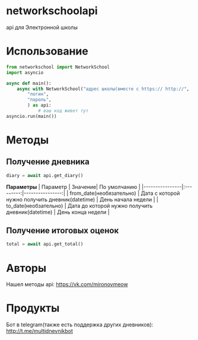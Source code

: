# networkschoolapi
api для Электронной школы


# Использование
```python
from networkschool import NetworkSchool
import asyncio

async def main():
    async with NetworkSchool("адрес школы(вместе с https:// http://",
        "логин",
        "пароль",
        ) as api:
            # ваш код живет тут
asyncio.run(main())
```

# Методы
## Получение дневника
```python
diary = await api.get_diary()
```
**Параметры**
| Параметр | Значение| По умолчанию |
|----------------|:---------:|----------------:|
| from_date(необязательно) | Дата с которой нужно получить дневник(datetime) | День начала недели |
| to_date(необзательно) | Дата до которой нужно получить дневник(datetime) | День конца недели |


## Получение итоговых оценок
```python
total = await api.get_total()
```

# Авторы
Нашел методы api: https://vk.com/mironovmeow

# Продукты
Бот в telegram(также есть поддержка других дневников): http://t.me/multidnevnikbot
